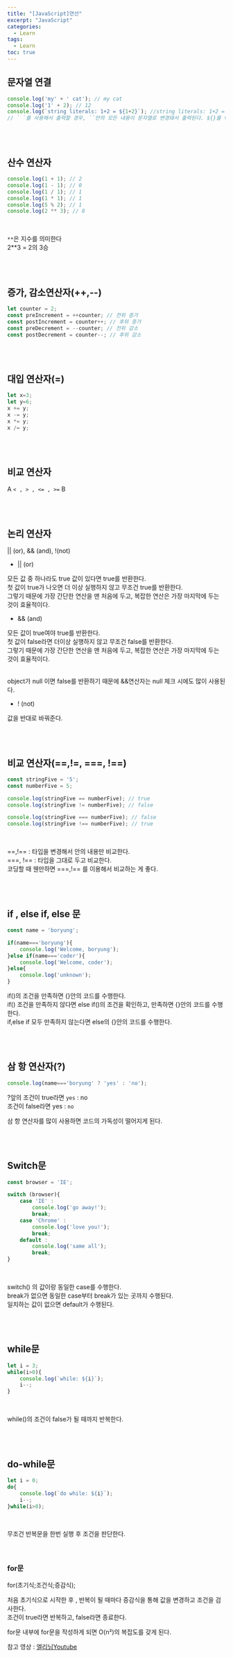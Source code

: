 ```yaml
---
title: "[JavaScript]연산"
excerpt: "JavaScript"
categories: 
  - Learn
tags: 
  - Learn
toc: true
---
```



## 문자열 연결

```javascript
console.log('my' + ' cat'); // my cat
console.log('1' + 2); // 12
console.log(`string literals: 1+2 = ${1+2}`); //string literals: 1+2 = 3
// ` `를 사용해서 출력할 경우, ``안의 모든 내용이 문자열로 변경돼서 출력된다. ${}를 이용하면 변수 값을 계산해서 String으로 포함해준다.
```
<br><br>

## 산수 연산자

```javascript
console.log(1 + 1); // 2
console.log(1 - 1); // 0
console.log(1 / 1); // 1
console.log(1 * 1); // 1
console.log(5 % 2); // 1
console.log(2 ** 3); // 8
```
<br>

`**`은 지수를 의미한다<br>
2**3 = 2의 3승<br>

<br><br>

## 증가, 감소연산자(++,--)

```javascript
let counter = 2;
const preIncrement = ++counter; // 전위 증가
const postIncrement = counter++; // 후위 증가
const preDecrement = --counter; // 전위 감소
const postDecrement = counter--; // 후위 감소
```


<br><br>

## 대입 연산자(=)

```javascript
let x=3;
let y=6;
x += y;
x -= y;
x *= y;
x /= y;
```

<br><br>

## 비교 연산자

A  `< , > , <= , >=`  B



<br><br>

## 논리 연산자

|| (or), && (and), !(not) <br>

- || (or)

모든 값 중 하나라도 true 값이 있다면 true를 반환한다.<br>
첫 값이 true가 나오면 더 이상 실행하지 않고 무조건 true를 반환한다.<br>
그렇기 때문에 가장 간단한 연산을 맨 처음에 두고, 복잡한 연산은 가장 마지막에 두는 것이 효율적이다.<br>


- && (and)

모든 값이 true여야 true를 반환한다.<br>
첫 값이 false라면 더이상 실행하지 않고 무조건 false를 반환한다.<br>
그렇기 때문에 가장 간단한 연산을 맨 처음에 두고, 복잡한 연산은 가장 마지막에 두는 것이 효율적이다.<br><br>

object가 null 이면 false를 반환하기 때문에 &&연산자는 null 체크 시에도 많이 사용된다.<br>

- ! (not)

값을 반대로 바꿔준다.<br>


<br><br>

## 비교 연산자(==,!=, ===, !==)


```javascript
const stringFive = '5';
const numberFive = 5;

console.log(stringFive == numberFive); // true
console.log(stringFive != numberFive); // false

console.log(stringFive === numberFive); // false
console.log(stringFive !== numberFive); // true
```

<br>

==,!== : 타입을 변경해서 안의 내용만 비교한다. <br>
===, !== : 타입을 그대로 두고 비교한다. <br>
코딩할 때 웬만하면 ===,!== 를 이용해서 비교하는 게 좋다.<br>



<br><br>


## if , else if, else 문

```javascript
const name = 'boryung';

if(name==='boryung'){
    console.log('Welcome, boryung');
}else if(name==='coder'){
    console.log('Welcome, coder');
}else{
    console.log('unknown');
}
```

if()의 조건을 만족하면 {}안의 코드를 수행한다.<br>
if() 조건을 만족하지 않다면 else if()의 조건을 확인하고, 만족하면 {}안의 코드를 수행한다.<br>
if,else if 모두 만족하지 않는다면 else의 {}안의 코드를 수행한다.<br>

<br><br>

## 삼 항 연산자(?)

```javascript
console.log(name==='boryung' ? 'yes' : 'no');
```

?앞의 조건이 true라면 `yes` : no <br>
조건이 false라면 yes : `no`<br>


삼 항 연산자를 많이 사용하면 코드의 가독성이 떨어지게 된다.<br>

<br><br>

## Switch문

```javascript
const browser = 'IE';

switch (browser){
    case 'IE' :
        console.log('go away!');
        break;
    case 'Chrome' :
        console.log('love you!');
        break;
    default :
        console.log('same all');
        break;
}
```
<br>

switch() 의 값이랑 동일한 case를 수행한다.<br>
break가 없으면 동일한 case부터 break가 있는 곳까지 수행된다.<br>
일치하는 값이 없으면 default가 수행된다.<br>

<br><br>

## while문

```javascript
let i = 3;
while(i>0){
    console.log(`while: ${i}`);
    i--;
}
```
<br>

while()의 조건이 false가 될 때까지 반복한다.<br>

<br><br>


## do-while문

```javascript
let i = 0;
do{
    console.log(`do while: ${i}`);
    i--;
}while(i>0);
```
<br>

무조건 반복문을 한번 실행 후 조건을 판단한다.<br>
<br><br>

### for문

for(초기식;조건식;증감식);<br>

처음 초기식으로 시작한 후 , 반복이 될 때마다 증감식을 통해 값을 변경하고 조건을 검사한다.<br>
조건이 true라면 반복하고, false라면 종료한다.<br>

for문 내부에 for문을 작성하게 되면 O(n²)의 복잡도를 갖게 된다.<br>







참고 영상 : [엘리님Youtube](https://www.youtube.com/watch?v=YBjufjBaxHo&list=PLv2d7VI9OotTVOL4QmPfvJWPJvkmv6h-2&index=4)

<br><br>